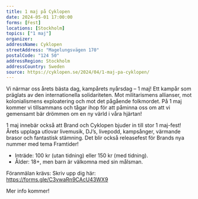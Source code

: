 ```yaml
---
title: 1 maj på Cyklopen
date: 2024-05-01 17:00:00
forms: [Fest]
locations: [Stockholm]
topics: ["1 maj"]
organizer: 
addressName: Cyklopen
streetAddress: "Magelungsvägen 170"
postalCode: "124 50"
addressRegion: Stockholm
addressCountry: Sweden
source: https://cyklopen.se/2024/04/1-maj-pa-cyklopen/
---
```

Vi närmar oss årets bästa dag, kampårets nyårsdag – 1 maj! Ett kampår som präglats av den internationella solidariteten. Mot militarismens allianser, mot kolonialismens exploatering och mot det pågående folkmordet. På 1 maj kommer vi tillsammans och tågar ihop för att påminna oss om att vi gemensamt bär drömmen om en ny värld i våra hjärtan! 

1 maj innebär också att Brand och Cyklopen bjuder in till stor 1 maj-fest! Årets upplaga utlovar livemusik, DJ’s, livepodd, kampsånger, värmande brasor och fantastisk stämning. Det blir också releasefest för Brands nya nummer med tema Framtider!

- Inträde: 100 kr (utan tidning) eller 150 kr (med tidning).
- Ålder: 18+, men barn är välkomna med sin målsman.

Föranmälan krävs: Skriv upp dig här: https://forms.gle/C3vwaRn9CAcU43WX9

Mer info kommer!